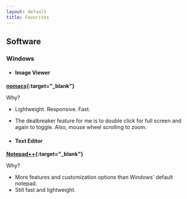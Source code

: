 ```yaml
---
layout: default
title: Favorites
---
```


## Software

### Windows

- #### Image Viewer

**[nomacs](https://nomacs.org/){:target="_blank"}**  

Why?

  - Lightweight. Responsive. Fast.
  - The dealbreaker feature for me is to double click for full screen and again to toggle. Also, mouse wheel scrolling to zoom.
  
- #### Text Editor

**[Notepad++](https://notepad-plus-plus.org/){:target="_blank"}**  

Why?

  - More features and customization options than Windows' default notepad.
  - Still fast and lightweight.
